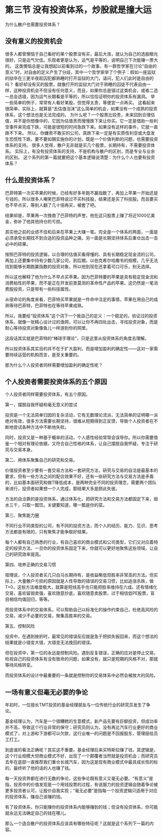 # 第三节 没有投资体系，炒股就是撞大运

为什么散户也需要投资体系？

## 没有意义的投资机会
很多人都曾懊恼于自己看好的某个股票没有买，最后大涨，就认为自己的选股眼光很好，只是运气欠佳。乐观者更是认为，运气是平等的，说明自己下次能赚一票大的。
这类懊恼总是让我想起以前看到过的一个故事，有一群哲学家在讨论“自由的意义”时，对自由的定义产生了分歧，其中一个哲学家举了个例子：假如一座监狱的狱卒在三更半夜趁囚犯都熟睡时打开监狱的大门，请问，犯人们此时是自由的吗？
看好却没有买的股票，就像打开的监狱大门对于熟睡的囚徒不代表自由一样，这种投资机会不但没有任何意义，而且，如果你总是错过这类机会，或者二选一总会选错，因为运气长期看是平等的，所以恰恰证明你的投资体系有漏洞。
举一些简单的例子，常常有人看好某股，但觉得太贵，等便宜一点再买。
这看起来很简单，实际上，就算是“去估值泡沫”这么简单的机会，如果没有一个成熟的投资体系，这个想法也是无法完成的。
为什么呢？一个股票比较贵，未来回到合理估值，并不是你想像中的，它因为估值贵而慢慢跌下来让你买。它一定是借助一些利空事件来完成下跌，可能是很短的时间急跌下来。如果没有这样的事件，它就一直跌不下来。
所以，你嫌贵不敢买的公司，真跌下来一定是有实质性利空或大盘发生恐慌性下跌，要不要如期实施你的计划，既是一个价值判断的问题，也需要投资体系的支持。
很多人觉得，散户无非就是买几个股票，长期持有，不需要投资体系。
实际上，有没有投资体系的支持，不是机构与散户的区别，而是专业与业余的区别。
这个系列的第一篇就要把这个基本逻辑说清楚：为什么个人也要有投资体系？

## 什么是投资体系？


巴菲特第一次买苹果的时候，已经有好多年跑不赢指数了，再加上苹果一开始还是亏钱的，所以很多人嘲笑巴菲特说过不买科技股，结果还是买了科技股。而且要买也不早点买，等别人翻了几十倍再买，被套了吧。

结果却是，苹果再一次挽救了巴菲特的声誉。他在这只股票上赚了将近1000亿美金，弥补了他其他持仓的亏损。

其实他之前的业绩不佳和后来在苹果上大赚一笔。完全是一个体系的两面，一面是必须承受长期找不到合适的投资品种之痛，另一面是长期坚持体系后重仓出击一击必中的硕果。

按照巴菲特的投资逻辑，以合理的估值买看得懂的、具有长期稳定现金流的公司，再加上还要集中持有少数几家公司，到后期，以伯克希尔哈撒韦的规模，几乎无法找到能够长期跑赢指数的投资对象，所以他到现在还拿着可口可乐，别无选择。

所以这也解释了他为什么不早点买苹果。因为巴菲特要的苹果是具有稳定现金流和消费粘性的苹果，而不是正在开发前景莫测的革命性产品的苹果。这仍然是一笔消费股投资，只是带有一些科技属性。

从宿命论的角度来看，巴菲特买苹果就是一件命中注定的事情，苹果在用自己的成熟等待巴菲特，巴菲特也在等待苹果成熟。

所以，我要给“投资体系”这个词下一个我自己的定义：一个稳定的，验证过的投资体系，就像一张精心设计过的渔网，可以让你不再四处出击，寻找投资对象，而是耐心等待投资对象像鱼儿一样游到你的网里。

这段话其实就是巴菲特的“棒球手理论”，只是这里从投资体系的角度去理解。

所以投资体系其实目的并不在于扩大盈利，而是增加盈利的确定性——这对一家需要持续运营的机构而言，是至关重要的。

那为什么个人投资者同样需要增加盈利的确定性呢？

## 个人投资者需要投资体系的五个原因

个人投资者同样需要投资体系，有五个原因。

第一，摆脱自我怀疑和毫无意义的尝试

投资是一个无法简单归因的复杂活动，它有无数理论流派，无法简单的证明哪一派绝对有效，很多方法需要长期坚持，很难从短期得到正反馈，导致个人投资者在不断地尝试各种方法中不断地失败。

同时，投资又是一种基于概率的活动，个人感性经验常常会误导你。所以你需要借鉴一个相对有理论依据，又符合自己性格的体系，让自己摆脱自我怀疑，专注于研究与交易本身。 
 
第二、用体系聚集自己的研究和交易。 
 
价值投资者至少要有一套交易方法和一套研究方法，研究与交易的自洽是最基本的要求，但有一些方法之间的配合效果不好，还有一些研究方法与交易方法是矛盾的，比如基本面研究和做T降低成本，是两种完全不同的投资理念，需要两个团队来进行，投资者如果想一个人完成，那结果大多是顾此失彼。

方法的自洽靠的是投资体系，通过体系化，把研究方法和交易方法都固定下来，弱水三千，只取一瓢饮。关键要知道，哪一瓢是你的菜。 
 
第三、聚焦能力圈
 
不同行业不同类型的公司，有不同的投资方法，而个人的经历、能力、见识、思考方法都是有限的，只有聚焦才能争取好结果。

每个人都有自己熟悉的行业，有自己喜欢的商业模式和公司类型，它们又对应着特定的投资方法，一旦你的投资体系固定下来，你就可以更好地聚焦这些领域，让自己的研究效率提高。 
 
第四、培养正确的交易习惯 
 
按理说，个人投资者买几只白马长期持有，是收益略低但胜率非常高的方法。但实际上，大量散户亏损的原因就是人性导致的错误的交易习惯，比如追涨杀跌，做T+0，这些方法难度极大，就算是短线高手也只能把胜率维持在六成。还有情绪化交易，喜欢留弱卖强，喜欢随意抄底，喜欢随意卖股票，过于相信低PE股票，盲目相信均值回归，等等。 
 
而投资体系中的交易体系，可以帮助自己以标准化的操作约束自己，杜绝高风险的交易，减少不必要的交易，聚集高胜率的交易。 
 
第五、控制风险 
 
投资中，在遇到挫折时，最常见的错误反应就是急于把损失扳回来，而这个想法的结果就是小错变大错，大错变无法挽回的错误。 
 
但在投资中，第一位的永远是控制风险。遇到反复错误，正确的应对是停止交易，检视自己的投资体系有没有致命的问题，如果没有，就只是短期的风格不对，那就等待风格转变。 
 
而投资体系的设计中最重要的一条就是控制你的交易体系中必然会被放大的风险。

## 一场有意义但毫无必要的争论

年初时，一位擅长TMT投资的基金经理朋友与一位传统行业的研究员发生了争论。

基金经理认为，汽车是一个很糟糕的生意模式，新产品先要有巨额投资，但成功率并不高，导致这个行业非常的保守；研究员则认为，没有再比汽车行业更好的商业模式了，对上游和下游都可以欠款，这行业唯一的问题是不回报股东，管理层给员工打工。

到底谁的看法正确呢？其实这不重要。基金经理后来买特斯拉赚了钱，其逻辑是，这个行业规模大但商业模式不好，出现了一个颠覆者当然就是投资机会；而研究员去年在底部一直推荐我们重仓长城汽车，因为这是现有商业模式中最具成长性的标的，最终听了他的话的人也赚了钱。

每一天投资界都在进行无数的争论，这些争论既有意义又毫无必要。“有意义”是指，投资中的价值发现是一个用钱投票的过程，有说服力的投资逻辑会随着争论被更多投资者认可，让股价自我实现；“毫无必要”是指每一个投资逻辑只适用于对应的投资体系，赚自己该赚的钱。

有了投资体系，你只能赚你的投资体系内能够赚到的钱；但没有投资体系，你可能就永远无法确定自己的钱在哪儿。

那么一个适合散户的投资体系应该具有哪些特征呢？这就是这个系列下一篇的内容。
